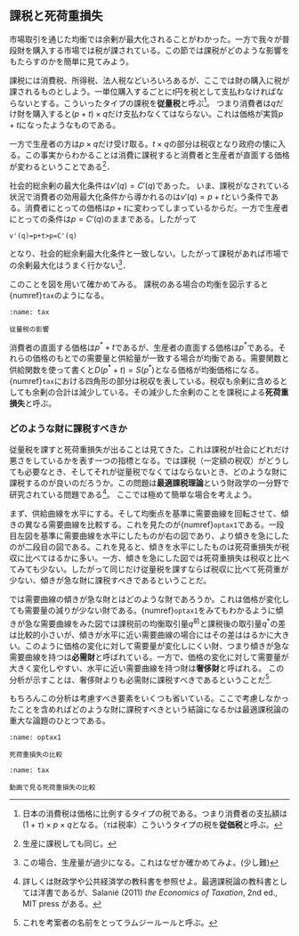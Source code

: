## 課税と死荷重損失

市場取引を通じた均衡では余剰が最大化されることがわかった。一方で我々が普段財を購入する市場では税が課されている。この節では課税がどのような影響をもたらすのかを簡単に見てみよう。

課税には消費税、所得税、法人税などいろいろあるが、ここでは財の購入に税が課されるものとしよう。一単位購入するごとに$t$円を税として支払わなければならないとする。こういったタイプの課税を**従量税**と呼ぶ[^note9]。
つまり消費者は$q$だけ財を購入すると$(p+t)\times q$だけ支払わなくてはならない。これは価格が実質$p+t$になったようなものである。


[^note9]:日本の消費税は価格に比例するタイプの税である。つまり消費者の支払額は$(1+\tau)\times p\times q$となる。（$\tau$は税率）こういうタイプの税を**従価税**と呼ぶ。

一方で生産者の方は$p\times q$だけ受け取る。$t\times q$の部分は税収となり政府の懐に入る。この事実からわかることは消費に課税すると消費者と生産者が直面する価格が変わるということである[^note10]．

[^note10]:生産に課税しても同じ。

社会的総余剰の最大化条件は$v'(q)=C'(q)$であった。
いま、課税がなされている状況で消費者の効用最大化条件から導かれるのは$v'(q)=p+t$という条件である。消費者にとっての価格は$p+t$に変わってしまっているからだ。一方で生産者にとっての条件は$p=C'(q)$のままである。したがって
```{math}
v'(q)=p+t>p=C'(q)
```
となり、社会的総余剰最大化条件と一致しない。したがって課税があれば市場での余剰最大化はうまく行かない[^note11]．

[^note11]: この場合、生産量が過少になる。これはなぜか確かめてみよ。(少し難)

このことを図を用いて確かめてみる。
課税のある場合の均衡を図示すると{numref}`tax`のようになる。

```{figure} ./ch1_img/tax_ch1.svg
:name: tax

従量税の影響
```

消費者の直面する価格は$p^*+t$であるが、生産者の直面する価格は$p^*$である。それらの価格のもとでの需要量と供給量が一致する場合が均衡である。需要関数と供給関数を使って書くと$D(p^*+t)=S(p^*)$となる価格が均衡価格になる。{numref}`tax`における四角形の部分は税収を表している。税収も余剰に含めるとしても余剰の合計は減少している。その減少した余剰のことを課税による**死荷重損失**と呼ぶ。

### どのような財に課税すべきか

従量税を課すと死荷重損失が出ることは見てきた。これは課税が社会にどれだけ悪さをしているかを表す一つの指標となる。では課税（一定額の税収）がどうしても必要なとき、そしてそれが従量税でなくてはならないとき、どのような財に課税するのが良いのだろうか。この問題は**最適課税理論**という財政学の一分野で研究されている問題である[^note12]。
ここでは極めて簡単な場合を考えよう。

[^note12]: 詳しくは財政学や公共経済学の教科書を参照せよ。最適課税論の教科書としては洋書であるが、Salanié (2011) _the Economics of Taxation_, 2nd ed., MIT press がある。

まず、供給曲線を水平にする。そして均衡点を基準に需要曲線を回転させて、傾きの異なる需要曲線を比較する。これを見たのが{numref}`optax1`である。一段目左図を基準に需要曲線を水平にしたものが右の図であり、より傾きを急にしたのが二段目の図である。これを見ると、傾きを水平にしたものは死荷重損失が税収に比べてはるかに多い。一方、傾きを急にした図では死荷重損失は税収と比べてみても少ない。したがって同じだけ従量税を課すならば税収に比べて死荷重が少ない、傾きが急な財に課税すべきであるということだ。

では需要曲線の傾きが急な財とはどのような財であろうか。これは価格が変化しても需要量の減りが少ない財である。{numref}`optax1`をみてもわかるように傾きが急な需要曲線をみた図では課税前の均衡取引量$q^{\text{前}}$と課税後の取引量$q^{*}$の差は比較的小さいが、傾きが水平に近い需要曲線の場合にはその差ははるかに大きい。このように価格の変化に対して需要量が変化しにくい財、つまり傾きが急な需要曲線を持つは**必需財**と呼ばれている。一方で、価格の変化に対して需要量が大きく変化しやすい、水平に近い需要曲線を持つ財は**奢侈財**と呼ばれる。
この分析が示すことは、奢侈財よりも必需財に課税すべきであるということだ[^note4].

[^note4]:これを考案者の名前をとってラムジールールと呼ぶ。

もちろんこの分析は考慮すべき要素をいくつも省いている。ここで考慮しなかったことを含めればどのような財に課税すべきという結論になるかは最適課税論の重大な論題のひとつである。

```{figure} ./ch1_img/optax1_ch1.svg
:name: optax1

死荷重損失の比較
```

```{figure} ./ch1_img/tax.gif
:name: tax

動画で見る死荷重損失の比較
```